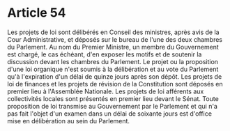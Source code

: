 # Article 54

Les projets de loi sont délibérés en Conseil des ministres, après avis de la Cour
Administrative, et déposés sur le bureau de l'une des deux chambres du Parlement.
Au nom du Premier Ministre, un membre du Gouvernement est chargé, le cas
échéant, d'en exposer les motifs et de soutenir la discussion devant les chambres du
Parlement.
Le projet ou la proposition d'une loi organique n'est soumis à la délibération et au
vote du Parlement qu'à l'expiration d'un délai de quinze jours après son dépôt.
Les projets de loi de finances et les projets de révision de la Constitution sont
déposés en premier lieu à l'Assemblée Nationale. Les projets de loi afférents aux
collectivités locales sont présentés en premier lieu devant le Sénat.
Toute proposition de loi transmise au Gouvernement par le Parlement et qui n'a pas
fait l'objet d'un examen dans un délai de soixante jours est d'office mise en
délibération au sein du Parlement.